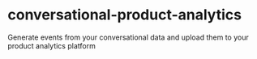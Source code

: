 # conversational-product-analytics
Generate events from your conversational data and upload them to your product analytics platform
